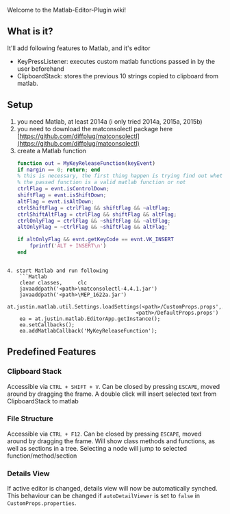 Welcome to the Matlab-Editor-Plugin wiki!

## What is it?
It'll add following features to Matlab, and it's editor
* KeyPressListener: executes custom matlab functions passed in by the user beforehand
* ClipboardStack: stores the previous 10 strings copied to clipboard from matlab.

## Setup
1. you need Matlab, at least 2014a (i only tried 2014a, 2015a, 2015b)
2. you need to download the matconsolectl package here [https://github.com/diffplug/matconsolectl](https://github.com/diffplug/matconsolectl)
3. create a Matlab function <MyKeyReleaseFunction>
    ```Matlab
    function out = MyKeyReleaseFunction(keyEvent)
    if nargin == 0; return; end
    % this is necessary, the first thing happen is trying find out whether 
    % the passed function is a valid matlab function or not
    ctrlFlag = evnt.isControlDown;
    shiftFlag = evnt.isShiftDown;
    altFlag = evnt.isAltDown;
    ctrlShiftFlag = ctrlFlag && shiftFlag && ~altFlag;
    ctrlShiftAltFlag = ctrlFlag && shiftFlag && altFlag;
    ctrlOnlyFlag = ctrlFlag && ~shiftFlag && ~altFlag;
    altOnlyFlag = ~ctrlFlag && ~shiftFlag && altFlag;`
    
    if altOnlyFlag && evnt.getKeyCode == evnt.VK_INSERT
        fprintf('ALT + INSERT\n')
    end
```

4. start Matlab and run following
    ```Matlab
    clear classes,     clc
    javaaddpath('<path>\matconsolectl-4.4.1.jar')
    javaaddpath('<path>\MEP_1622a.jar')
    at.justin.matlab.util.Settings.loadSettings(<path>/CustomProps.props',...
                                          <path>/DefaultProps.props')
    ea = at.justin.matlab.EditorApp.getInstance();
    ea.setCallbacks();
    ea.addMatlabCallback('MyKeyReleaseFunction');
```

## Predefined Features
### Clipboard Stack
Accessible via `CTRL + SHIFT + V`. Can be closed by pressing `ESCAPE`, moved around by dragging the frame. A double click will insert selected text from ClipboardStack to matlab 
### File Structure
Accessible via `CTRL + F12`. Can be closed by pressing `ESCAPE`, moved around by dragging the frame. Will show class methods and functions, as well as sections in a tree. Selecting a node will jump to selected function/method/section
### Details View
If active editor is changed, details view will now be automatically synched. This behaviour can be changed if `autoDetailViewer` is set to `false` in `CustomProps.properties`.
